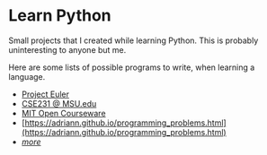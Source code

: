 # Learn Python
Small projects that I created while learning Python.  This is probably uninteresting to anyone but me.

Here are some lists of possible programs to write, when learning a language.

* [Project Euler](https://projecteuler.net/archives)
* [CSE231 @ MSU.edu](http://www.cse.msu.edu/~cse231/PracticeOfComputingUsingPython/index.php)
* [MIT Open Courseware](http://ocw.mit.edu/courses/electrical-engineering-and-computer-science/6-189-a-gentle-introduction-to-programming-using-python-january-iap-2011/assignments/)
* [https://adriann.github.io/programming_problems.html](https://adriann.github.io/programming_problems.html)
* [*more*](http://programmers.stackexchange.com/a/764)
